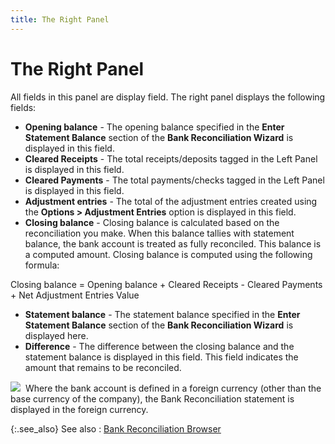 ```yaml
---
title: The Right Panel
---
```


# The Right Panel


All fields in this panel are display field. The right panel displays  the following fields:

- **Opening 
 balance** - The opening balance specified in the **Enter 
 Statement Balance** section of the **Bank 
 Reconciliation Wizard** is displayed in this field.
- **Cleared 
 Receipts** - The total receipts/deposits tagged in the Left Panel  is displayed in this field.
- **Cleared 
 Payments** - The total payments/checks tagged in the Left Panel is  displayed in this field.
- **Adjustment 
 entries** - The total of the adjustment entries created using the  **Options &gt; Adjustment Entries**  option is displayed in this field.
- **Closing 
 balance** - Closing balance is calculated based on the reconciliation  you make. When this balance tallies with statement balance, the bank account  is treated as fully reconciled. This balance is a computed amount. Closing  balance is computed using the following formula:



Closing balance = Opening balance + Cleared  Receipts - Cleared Payments + Net Adjustment Entries Value

- **Statement 
 balance** - The statement balance specified in the **Enter 
 Statement Balance** section of the **Bank 
 Reconciliation Wizard** is displayed here.
- **Difference**  - The difference between the closing balance and the statement balance  is displayed in this field. This field indicates the amount that remains  to be reconciled.



![]({{site.acc_baseurl}}/img/note.gif)  Where  the bank account is defined in a foreign currency (other than the base  currency of the company), the Bank Reconciliation statement is displayed  in the foreign currency.


{:.see_also}
See also
: [Bank Reconciliation  Browser]({{site.acc_baseurl}}/bank-reconciliation/reconciling-an-account/bank_reconciliation_browser.html)

